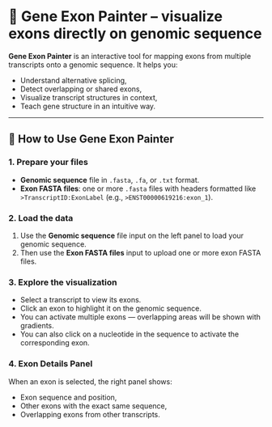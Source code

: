 # 🧬 Gene Exon Painter – visualize exons directly on genomic sequence

**Gene Exon Painter** is an interactive tool for mapping exons from multiple transcripts onto a genomic sequence. It helps you:

- Understand alternative splicing,
- Detect overlapping or shared exons,
- Visualize transcript structures in context,
- Teach gene structure in an intuitive way.

---

## 📘 How to Use Gene Exon Painter

### 1. Prepare your files
- **Genomic sequence** file in `.fasta`, `.fa`, or `.txt` format.
- **Exon FASTA files**: one or more `.fasta` files with headers formatted like `>TranscriptID:ExonLabel` (e.g., `>ENST00000619216:exon_1`).

### 2. Load the data
1. Use the **Genomic sequence** file input on the left panel to load your genomic sequence.
2. Then use the **Exon FASTA files** input to upload one or more exon FASTA files.

### 3. Explore the visualization
- Select a transcript to view its exons.
- Click an exon to highlight it on the genomic sequence.
- You can activate multiple exons — overlapping areas will be shown with gradients.
- You can also click on a nucleotide in the sequence to activate the corresponding exon.

### 4. Exon Details Panel
When an exon is selected, the right panel shows:
- Exon sequence and position,
- Other exons with the exact same sequence,
- Overlapping exons from other transcripts.
